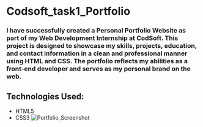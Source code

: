 # Codsoft_task1_Portfolio

### I have successfully created a Personal Portfolio Website as part of my Web Development Internship at CodSoft. This project is designed to showcase my skills, projects, education, and contact information in a clean and professional manner using HTML and CSS. The portfolio reflects my abilities as a front-end developer and serves as my personal brand on the web.
##  Technologies Used:
- HTML5
- CSS3
![Portfolio_Screenshot](https://github.com/user-attachments/assets/6072a5bc-1e13-46ab-bbe0-f96e610456ac)
